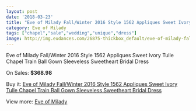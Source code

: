 ```yaml
---
layout: post
date: '2018-03-23'
title: "Eve of Milady Fall/Winter 2016 Style 1562 Appliques Sweet Ivory Tulle Chapel Train Ball Gown Sleeveless Sweetheart Bridal Dress"
category: Eve of Milady
tags: ["chapel","sale","wedding","unique","dress"]
image: http://img.eudances.com/26875-thickbox_default/eve-of-milady-fall-winter-2016-style-1562-appliques-sweet-ivory-tulle-chapel-train-ball-gown-sleeveless-sweetheart-bridal-dress.jpg
---
```

Eve of Milady Fall/Winter 2016 Style 1562 Appliques Sweet Ivory Tulle Chapel Train Ball Gown Sleeveless Sweetheart Bridal Dress

On Sales: **$368.98**
<a href="https://www.eudances.com/en/eve-of-milady/9036-eve-of-milady-fall-winter-2016-style-1562-appliques-sweet-ivory-tulle-chapel-train-ball-gown-sleeveless-sweetheart-bridal-dress.html"><amp-img layout="responsive" width="600" height="600" src="//img.eudances.com/26875-thickbox_default/eve-of-milady-fall-winter-2016-style-1562-appliques-sweet-ivory-tulle-chapel-train-ball-gown-sleeveless-sweetheart-bridal-dress.jpg" alt="Eve of Milady Fall/Winter 2016 Style 1562 Appliques Sweet Ivory Tulle Chapel Train Ball Gown Sleeveless Sweetheart Bridal Dress 0" /></a>
<a href="https://www.eudances.com/en/eve-of-milady/9036-eve-of-milady-fall-winter-2016-style-1562-appliques-sweet-ivory-tulle-chapel-train-ball-gown-sleeveless-sweetheart-bridal-dress.html"><amp-img layout="responsive" width="600" height="600" src="//img.eudances.com/26877-thickbox_default/eve-of-milady-fall-winter-2016-style-1562-appliques-sweet-ivory-tulle-chapel-train-ball-gown-sleeveless-sweetheart-bridal-dress.jpg" alt="Eve of Milady Fall/Winter 2016 Style 1562 Appliques Sweet Ivory Tulle Chapel Train Ball Gown Sleeveless Sweetheart Bridal Dress 1" /></a>
<a href="https://www.eudances.com/en/eve-of-milady/9036-eve-of-milady-fall-winter-2016-style-1562-appliques-sweet-ivory-tulle-chapel-train-ball-gown-sleeveless-sweetheart-bridal-dress.html"><amp-img layout="responsive" width="600" height="600" src="//img.eudances.com/26876-thickbox_default/eve-of-milady-fall-winter-2016-style-1562-appliques-sweet-ivory-tulle-chapel-train-ball-gown-sleeveless-sweetheart-bridal-dress.jpg" alt="Eve of Milady Fall/Winter 2016 Style 1562 Appliques Sweet Ivory Tulle Chapel Train Ball Gown Sleeveless Sweetheart Bridal Dress 2" /></a>

Buy it: [Eve of Milady Fall/Winter 2016 Style 1562 Appliques Sweet Ivory Tulle Chapel Train Ball Gown Sleeveless Sweetheart Bridal Dress](https://www.eudances.com/en/eve-of-milady/9036-eve-of-milady-fall-winter-2016-style-1562-appliques-sweet-ivory-tulle-chapel-train-ball-gown-sleeveless-sweetheart-bridal-dress.html "Eve of Milady Fall/Winter 2016 Style 1562 Appliques Sweet Ivory Tulle Chapel Train Ball Gown Sleeveless Sweetheart Bridal Dress")

View more: [Eve of Milady](https://www.eudances.com/en/123-eve-of-milady "Eve of Milady")